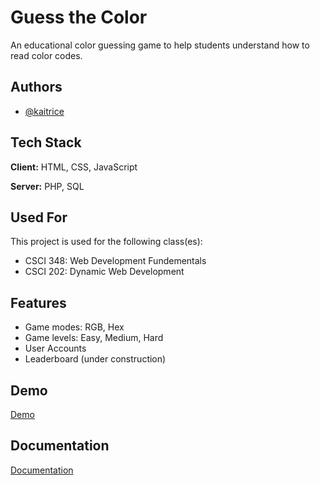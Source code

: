 
# Guess the Color

An educational color guessing game to help students understand how to read color codes.


## Authors

- [@kaitrice](https://www.github.com/kaitrice)


## Tech Stack

**Client:** HTML, CSS, JavaScript

**Server:** PHP, SQL


## Used For

This project is used for the following class(es):

- CSCI 348: Web Development Fundementals
- CSCI 202: Dynamic Web Development


## Features

- Game modes: RGB, Hex
- Game levels: Easy, Medium, Hard
- User Accounts
- Leaderboard (under construction)


## Demo

[Demo](https://linktodemo)


## Documentation

[Documentation](https://github.com/kaitrice/guess-the-color/blob/main/files/Report.pdf)







